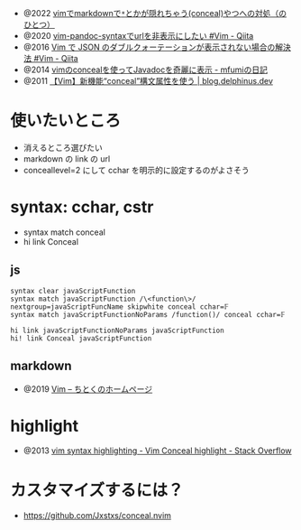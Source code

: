 - @2022 [vimでmarkdownで`*`とかが隠れちゃう(conceal)やつへの対処（のひとつ）](https://zenn.dev/miyataka/scraps/87ddc4c9de7394)
- @2020 [vim-pandoc-syntaxでurlを非表示にしたい #Vim - Qiita](https://qiita.com/Cj-bc/items/e4d1ecfed8197d1f04b7)
- @2016 [Vim で JSON のダブルクォーテーションが表示されない場合の解決法 #Vim - Qiita](https://qiita.com/karur4n/items/a26007236c59c5fb8735)
- @2014 [vimのconcealを使ってJavadocを奇麗に表示 - mfumiの日記](https://mfumi.hatenadiary.org/entry/20140328/1395946070)
- @2011 [【Vim】新機能“conceal”構文属性を使う | blog.delphinus.dev](https://blog.delphinus.dev/2011/02/use-vim-conceal.html)

# 使いたいところ
- 消えるところ選びたい
- markdown の link の url
- conceallevel=2 にして cchar を明示的に設定するのがよさそう

# syntax: cchar, cstr

- syntax match conceal 
- hi link Conceal

## js

```vim
syntax clear javaScriptFunction
syntax match javaScriptFunction /\<function\>/ nextgroup=javaScriptFuncName skipwhite conceal cchar=𝔽
syntax match javaScriptFunctionNoParams /function()/ conceal cchar=𝔽

hi link javaScriptFunctionNoParams javaScriptFunction
hi! link Conceal javaScriptFunction
```

## markdown

- @2019 [Vim – ちとくのホームページ](https://chitoku.jp/tag/vim/)

# highlight
- @2013 [vim syntax highlighting - Vim Conceal highlight - Stack Overflow](https://stackoverflow.com/questions/15071808/vim-conceal-highlight)
# カスタマイズするには？

- https://github.com/Jxstxs/conceal.nvim

